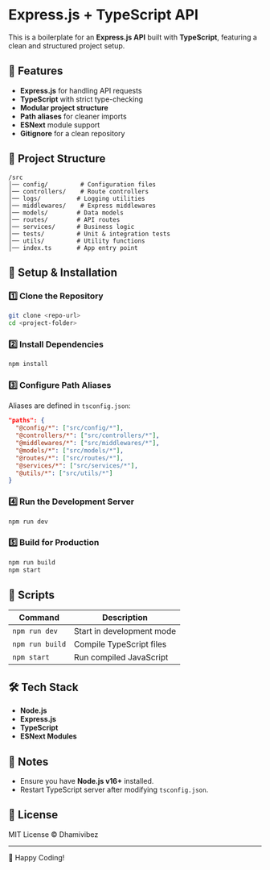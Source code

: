 # Express.js + TypeScript API

This is a boilerplate for an **Express.js API** built with **TypeScript**, featuring a clean and structured project setup.

## 📌 Features

- **Express.js** for handling API requests
- **TypeScript** with strict type-checking
- **Modular project structure**
- **Path aliases** for cleaner imports
- **ESNext** module support
- **Gitignore** for a clean repository

## 📂 Project Structure

```
/src
│── config/         # Configuration files
│── controllers/    # Route controllers
│── logs/          # Logging utilities
│── middlewares/    # Express middlewares
│── models/        # Data models
│── routes/        # API routes
│── services/      # Business logic
│── tests/         # Unit & integration tests
│── utils/         # Utility functions
│── index.ts       # App entry point
```

## 🚀 Setup & Installation

### 1️⃣ Clone the Repository

```sh
git clone <repo-url>
cd <project-folder>
```

### 2️⃣ Install Dependencies

```sh
npm install
```

### 3️⃣ Configure Path Aliases

Aliases are defined in `tsconfig.json`:

```json
"paths": {
  "@config/*": ["src/config/*"],
  "@controllers/*": ["src/controllers/*"],
  "@middlewares/*": ["src/middlewares/*"],
  "@models/*": ["src/models/*"],
  "@routes/*": ["src/routes/*"],
  "@services/*": ["src/services/*"],
  "@utils/*": ["src/utils/*"]
}
```

### 4️⃣ Run the Development Server

```sh
npm run dev
```

### 5️⃣ Build for Production

```sh
npm run build
npm start
```

## 📜 Scripts

| Command         | Description               |
| --------------- | ------------------------- |
| `npm run dev`   | Start in development mode |
| `npm run build` | Compile TypeScript files  |
| `npm start`     | Run compiled JavaScript   |

## 🛠️ Tech Stack

- **Node.js**
- **Express.js**
- **TypeScript**
- **ESNext Modules**

## 📌 Notes

- Ensure you have **Node.js v16+** installed.
- Restart TypeScript server after modifying `tsconfig.json`.

## 📄 License

MIT License © Dhamivibez

---

🚀 Happy Coding!
